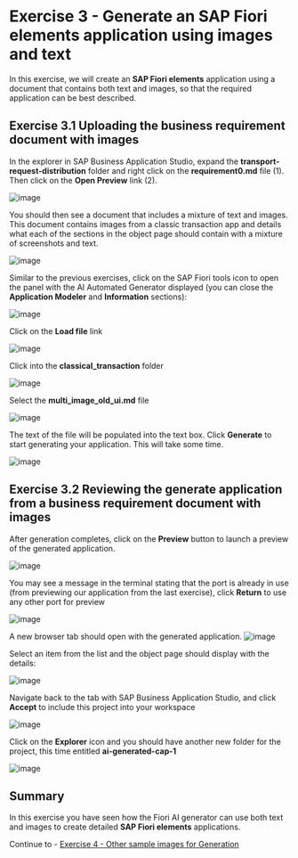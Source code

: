 #  Exercise 3 - Generate an SAP Fiori elements application using images and text


In this exercise, we will create an **SAP Fiori elements** application using a document that contains both text and images, so that the required application can be best described.


## Exercise 3.1 Uploading the business requirement document with images

In the explorer in SAP Business Application Studio, expand the **transport-request-distribution** folder and right click on the **requirement0.md** file (1).  Then click on the **Open Preview** link (2).

![image](ex3img1.png)

You should then see a document that includes a mixture of text and images.  This document contains images from a classic transaction app and details what each of the sections in the object page should contain with a mixture of screenshots and text.

![image](ex3img2.png)

Similar to the previous exercises, click on the SAP Fiori tools icon to open the panel with the AI Automated Generator displayed (you can close the **Application Modeler** and **Information** sections):

![image](ex3img3.png)

Click on the **Load file** link

![image](ex3img4.png)

Click into the **classical_transaction** folder

![image](ex3img5.png)

Select the **multi_image_old_ui.md** file

![image](ex3img6.png)

The text of the file will be populated into the text box.  Click **Generate** to start generating your application.  This will take some time.

![image](ex3img7.png)

## Exercise 3.2 Reviewing the generate application from a business requirement document with images

After generation completes, click on the **Preview** button to launch a preview of the generated application.  

![image](ex3img8.png)

You may see a message in the terminal stating that the port is already in use (from previewing our application from the last exercise), click **Return** to use any other port for preview

![image](ex3img9.png)

A new browser tab should open with the generated application. 
![image](ex3img10.png)

Select an item from the list and the object page should display with the details:

![image](ex3img11.png)

Navigate back to the tab with SAP Business Application Studio, and click **Accept** to include this project into your workspace

![image](ex3img12-2.png)

Click on the **Explorer** icon and you should have another new folder for the project, this time entitled **ai-generated-cap-1**

![image](ex3img13.png)

## Summary

In this exercise you have seen how the Fiori AI generator can use both text and images to create detailed **SAP Fiori elements** applications.

Continue to - [Exercise 4 - Other sample images for Generation](../ex4/README.md)
